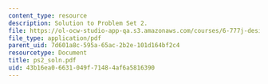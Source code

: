 ```yaml
---
content_type: resource
description: Solution to Problem Set 2.
file: https://ol-ocw-studio-app-qa.s3.amazonaws.com/courses/6-777j-design-and-fabrication-of-microelectromechanical-devices-spring-2007/43b16ea06631049f71484af6a5816390_ps2_soln.pdf
file_type: application/pdf
parent_uid: 7d601a8c-595a-65ac-2b2e-101d164bf2c4
resourcetype: Document
title: ps2_soln.pdf
uid: 43b16ea0-6631-049f-7148-4af6a5816390
---
```

